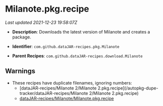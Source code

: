 # Milanote.pkg.recipe

_Last updated 2021-12-23 19:58:07Z_

- **Description**: Downloads the latest version of Milanote and creates a package.

- **Identifier**: `com.github.dataJAR-recipes.pkg.Milanote`

- **Parent Recipes**: `com.github.dataJAR-recipes.download.Milanote`

## Warnings

- These recipes have duplicate filenames, ignoring numbers:
    - [dataJAR-recipes/Milanote 2/Milanote 2.pkg.recipe](/autopkg-dupe-tracker/dataJAR-recipes/Milanote 2/Milanote 2.pkg.recipe)
    - [dataJAR-recipes/Milanote/Milanote.pkg.recipe](/autopkg-dupe-tracker/dataJAR-recipes/Milanote/Milanote.pkg.recipe)